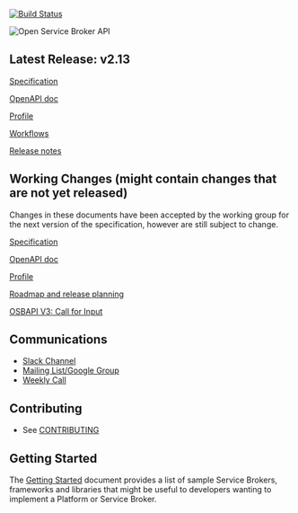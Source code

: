 [![Build Status](https://travis-ci.org/openservicebrokerapi/servicebroker.svg?branch=master)](https://travis-ci.org/openservicebrokerapi/servicebroker "Travis")

![Open Service Broker API](https://github.com/openservicebrokerapi/servicebroker/blob/master/logo.png?raw=true)

## Latest Release: v2.13
[Specification](https://github.com/openservicebrokerapi/servicebroker/blob/v2.13/spec.md)

[OpenAPI doc](http://petstore.swagger.io/?url=https://raw.githubusercontent.com/openservicebrokerapi/servicebroker/v2.13/openapi.yaml)

[Profile](https://github.com/openservicebrokerapi/servicebroker/blob/v2.13/profile.md)

[Workflows](diagram.md)

[Release notes](https://github.com/openservicebrokerapi/servicebroker/blob/v2.13/release-notes.md)

## Working Changes (might contain changes that are not yet released)
Changes in these documents have been accepted by the working group for the next
version of the specification, however are still subject to change.

[Specification](https://github.com/openservicebrokerapi/servicebroker/blob/master/spec.md)

[OpenAPI doc](http://petstore.swagger.io/?url=https://raw.githubusercontent.com/openservicebrokerapi/servicebroker/master/openapi.yaml)

[Profile](https://github.com/openservicebrokerapi/servicebroker/blob/master/profile.md)

[Roadmap and release planning](https://github.com/openservicebrokerapi/servicebroker/projects/1)

[OSBAPI V3: Call for Input](https://docs.google.com/document/d/1zayT_7IECl-8DOtlp0kdfzIfSZMG7Y_N-SRPggs8eHg/edit)

## Communications

- [Slack Channel](http://slack.openservicebrokerapi.org)
- [Mailing List/Google Group](https://groups.google.com/forum/#!forum/open-service-broker-api)
- [Weekly Call](https://github.com/openservicebrokerapi/servicebroker/wiki/Weekly-Call)

## Contributing

- See [CONTRIBUTING](CONTRIBUTING.md)

## Getting Started

The [Getting Started](gettingStarted.md) document provides a list of
sample Service Brokers, frameworks and libraries that might be useful to developers
wanting to implement a Platform or Service Broker.
